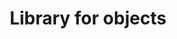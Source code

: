 ---
title: 'Library for objects'
redirect_to:
  - 'https://discuss.pencil2d.org/t/library-for-objects/956'
---